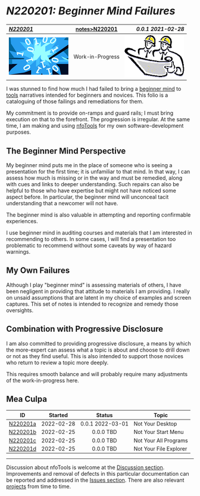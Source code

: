 <!-- index.md 0.0.2                 UTF-8                          2022-03-01
     ----1----|----2----|----3----|----4----|----5----|----6----|----7----|--*

                     N220201: BEGINNER MIND FAILURES
     -->

# ***N220201:** Beginner Mind Failures*

| ***[N220201](.)*** | [notes](../)[>N220201](.) | ***0.0.1 2021-02-28*** |
| :--                |       :-:          | --: |
| ![nfotools](../../images/nfoWorks-2014-06-02-1702-LogoSmall.png) | Work-in-Progress | ![Hard Hat Area](../../images/hardhat-logo.gif) |

I was stunned to find how much I had failed to bring a
[beginner mind](../N210901/) to [tools](../../tools/) narratives
intended for beginners and novices.  This folio is a cataloguing of those
failings and remediations for them.

My commitment is to provide on-ramps and guard rails; I must bring
execution on that to the forefront.  The progression is irregular.  At
the same time, I am making and using [nfoTools](../../) for my own
software-development purposes.

## The Beginner Mind Perspective

My beginner mind puts me in the place of someone
who is seeing a presentation for the first time; it is unfamiliar to that
mind.  In that way, I can assess how much is missing or in the way and must
be remedied, along with cues and links to deeper understanding.  Such repairs
can also be helpful to those who have expertise but might not have noticed
some aspect before.  In particular, the beginner mind will unconceal tacit
understanding that a newcomer will not have.

The beginner mind is also valuable in attempting and reporting confirmable
experiences.

I use beginner mind in auditing courses and materials that I am interested in
recommending to others.  In some cases, I will find a presentation too
problematic to recommend without some caveats by way of hazard warnings.

## My Own Failures

Although I play "beginner mind" is assessing materials of others, I have been
negligent in providing that attitude to materials I am providing.  I really
on unsaid assumptions that are latent in my choice of examples and screen
captures.  This set of notes is intended to recognize and remedy those
oversights.

## Combination with Progressive Disclosure

I am also committed to providing progressive disclosure, a means by which the
more-expert can assess what a topic is about and choose to drill down or not
as they find useful.  This is also intended to support those novices who
return to review a topic more deeply.

This requires smooth balance and will probably require many adjustments of
the work-in-progress here.

## Mea Culpa

| **ID** | **Started** | **Status** | **Topic** |
|   :-:   |   :-:   |  :-:   |  ---  |
| [N220201a](N220201a.md) | 2022-02-28 | 0.0.1 2022-03-01 | Not Your Desktop |
| [N220201b](.) | 2022-02-25 | 0.0.0 TBD | Not Your Start Menu |
| [N220201c](.) | 2022-02-25 | 0.0.0 TBD | Not Your All Programs |
| [N220201d](.) | 2022-02-25 | 0.0.0 TBD | Not Your File Explorer |

----

Discussion about nfoTools is welcome at the
[Discussion section](https://github.com/orcmid/nfoTools/discussions).
Improvements and removal of defects in this particular documentation can be
reported and addressed in the
[Issues section](https://github.com/orcmid/nfoTools/issues).  There are also
relevant [projects](https://github.com/orcmid/nfoTools/projects) from time to
time.

<!-- ----1----|----2----|----3----|----4----|----5----|----6----|----7----|--*

     0.0.2 2022-03-01T18:06Z Corrections and Smoothing
     0.0.1 2022-02-28T18:15Z Connect N220201a
     0.0.0 2022-02-25T18:08Z Clone and adapt N210901 index.md

               *** end of docs/notes/N220201/index.md ***
     -->
